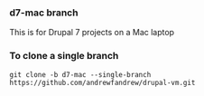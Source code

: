 ### d7-mac branch
This is for Drupal 7 projects on a Mac laptop

### To clone a single branch
```
git clone -b d7-mac --single-branch https://github.com/andrewfandrew/drupal-vm.git
```
